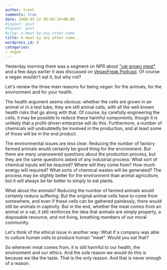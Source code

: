 ```yaml
---
author: trent
comments: true
date: 2008-05-22 00:09:39+00:00
#layout: post
#layout: post
#slug: a-meat-by-any-other-name
title: A meat by any other name...
wordpress_id: 8
categories:
- vegan
---
```


Yesterday morning there was a segment on NPR about ["vat grown meat"](http://www.npr.org/templates/story/story.php?storyId=90235492) and a few days earlier it was discussed on [VeganFreak Podcast](http://veganfreakradio.com/index.php?id=135).  Of course a vegan wouldn't eat it, but why not?

Let's review the three main reasons for being vegan: for the animals, for the environment and for your health.

The health argument seems obvious: whether the cells are grown in an animal or in a test tube, they are still animal cells, with all the well known health risks that go along with that.  Of course, by carefully engineering the cells, it may be possible to reduce these harmful components, though it is unlikely that a profit-driven enterprise will do this.  Furthermore, a number of chemicals will undoubtedly be involved in the production, and at least some of those will be in the end product.

The environmental issues are less clear.  Reducing the number of factory farmed animals would certainly be good thing for the environment.  But there are many unanswered questions about the production process, but they are the same questions asked of any industrial process:  What sort of chemical inputs will be required?  Where will they come from?  How much energy will required?  What sorts of chemical wastes will be generated?  The process may be slightly better for the environment than animal agriculture, but it will always be far better to simply to eat plants.

What about the animals?  Reducing the number of farmed animals would certainly reduce suffering.  But the original animal cells have to come from somewhere, and even if these cells can be gathered painlessly, there would still be animals in captivity.  But in the end, whether the meat comes from an animal or a vat, it still reinforces the idea that animals are simply property, a disposable resource, and not living, breathing members of our moral community.

Let's think of the ethical issue in another way:  What if a company was able to culture human cells to produce human "meat".  Would you eat that?

So wherever meat comes from, it is still harmful to our health, the environment and our ethics.  And the sole reason we would do this is because we like the taste.  That is the only reason.  And that is never enough of a reason.
